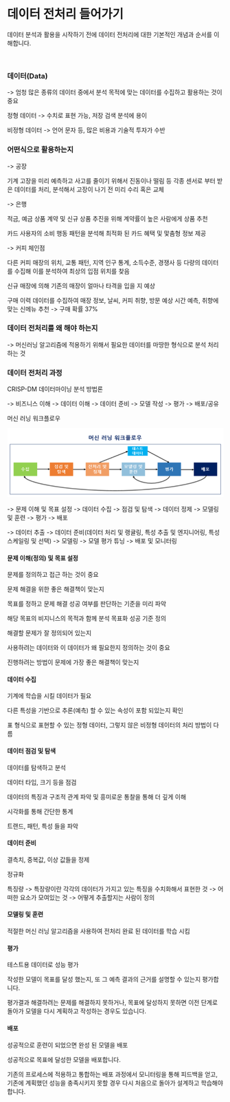 # 데이터 전처리 들어가기

데이터 분석과 활용을 시작하기 전에 데이터 전처리에 대한 기본적인 개념과 순서를 이해합니다. 

<br>

### 데이터(Data)

-> 엄청 많은 종류의 데이터 중에서 분석 목적에 맞는 데이터를 수집하고 활용하는 것이 중요

정형 데이터
-> 수치로 표현 가능, 저장 검색 분석에 용이

비정형 데이터
-> 언어 문자 등, 많은 비용과 기술적 투자가 수반

### 어떤식으로 활용하는지

-> 공장

기계 고장을 미리 예측하고 사고를 줄이기 위해서 진동이나 떨림 등 각종 센서로 부터 받은 데이터를 처리, 분석해서 고장이 나기 전 미리 수리 혹은 교체

-> 은행

적금, 예금 상품 계약 및 신규 상품 추진을 위해  계약률이 높은 사람에게 상품 추천

카드 사용자의 소비 행동 패턴을 분석해 최적화 된 카드 혜택 및 맟춤형 정보 제공

-> 커피 체인점

다른 커피 매장의 위치, 교통 패턴, 지역 인구 통계, 소득수준, 경쟁사 등 다량의 데이터를 수집해 이를 분석하여 최상의 입점 위치를 찾음

신규 매장에 의해 기존의 매장이 얼마나 타격을 입을 지 예상

구매 이력 데이터를 수집하여 매장 정보, 날씨, 커피 취향, 방문 예상 시간 예측, 취향에 맞는 신메뉴 추천 -> 구매 확률 37%


### 데이터 전처리를 왜 해야 하는지

-> 머신러닝 알고리즘에 적용하기 위해서 필요한 데이터를 마땅한 형식으로 분석 처리 하는 것

### 데이터 전처리 과정

CRISP-DM 데이터마이닝 분석 방법론

-> 비즈니스 이해 -> 데이터 이해 -> 데이터 준비 -> 모델 작성 -> 평가 -> 배포/공유

머신 러닝 워크플로우

![pro](Image/pro.png)

-> 문제 이해 및 목표 설정 -> 데이터 수집 -> 점검 및 탐색 -> 데이터 정제 -> 모델링 및 훈련 -> 평가 -> 배포

-> 데이터 추출 -> 데이터 준비(데이터 처리 및 랭귤링, 특성 추출 및 엔지니어링, 특성 스케일링 및 선택) -> 모델링 -> 모델 평가 튜닝 -> 배포 및 모니터링

#### 문제 이해(정의) 및 목표 설정

문제를 정의하고 접근 하는 것이 중요

문제 해결을 위한 좋은 해결책이 맞는지

목표를 정하고 문제 해결 성공 여부를 판단하는 기준을 미리 파악

해당 목표의 비지니스의 목적과 함께 분석 목표화 성공 기준 정의

해결할 문제가 잘 정의되어 있는지

사용하려는 데이터와 이 데이터가 왜 필요한지 정의하는 것이 중요

진행하려는 방법이 문제에 가장 좋은 해결책이 맞는지

#### 데이터 수집

기계에 학습을 시킬 데이터가 필요

다른 특성을 기반으로 추론(예측) 할 수 있는 속성이 포함 되있는지 확인

표 형식으로 표현할 수 있는 정형 데이터, 그렇지 않은 비정형 데이터의 처리 방법이 다름

#### 데이터 점검 및 탐색

데이터를 탐색하고 분석

데이터 타입, 크기 등을 점검

데이터의 특징과 구조적 관계 파악 및 흥미로운 통찰을 통해 더 깊게 이해

시각화를 통해 간단한 통계

트랜드, 패턴, 특성 들을 파악
#### 데이터 준비

결측치, 중복값, 이상 값들을 정제

정규화

특징량 
-> 특장량이란 각각의 데이터가 가지고 있는 특징을 수치화해서 표현한 것
-> 어떠한 요소가 모여있는 것
-> 어떻게 추출할지는 사람이 정의
#### 모델링 및 훈련

적절한 머신 러닝 알고리즘을 사용하여 전처리 완료 된 데이터를 학습 시킴

#### 평가

테스트용 데이터로 성능 평가

작성한 모델이 목표를 달성 했는지, 또 그 예측 결과의 근거를 설명할 수 있는지 평가합니다. 

평가결과 해결하려는 문제를 해결하지 못하거나, 목표에 달성하지 못하면 이전 단계로 돌아가 모델을 다시 계획하고 작성하는 경우도 있습니다. 
#### 배포

성공적으로 훈련이 되었으면 완성 된 모델을 배포

성공적으로 목표에 달성한 모델을 배포합니다. 

기존의 프로세스에 적용하고 통합하는 배포 과정에서 모니터링을 통해 피드백을 얻고, 기존에 계획했던 성능을 충족시키지 못할 경우 다시 처음으로 돌아가 설계하고 학습해야 합니다. 
